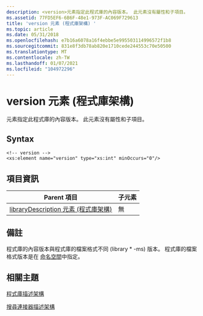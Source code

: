 ```yaml
---
description: <version>元素指定此程式庫的內容版本。 此元素沒有屬性和子項目。
ms.assetid: 77FD5EF6-6B6F-48e1-973F-AC069F729613
title: 'version 元素 (程式庫架構) '
ms.topic: article
ms.date: 05/31/2018
ms.openlocfilehash: e7b16a6078a16f4ebbe5e995503114996572f1b8
ms.sourcegitcommit: 831e8f3db78ab820e1710cede244553c70e50500
ms.translationtype: MT
ms.contentlocale: zh-TW
ms.lasthandoff: 01/07/2021
ms.locfileid: "104972296"
---
```

# <a name="version-element-library-schema"></a>version 元素 (程式庫架構) 

<version>元素指定此程式庫的內容版本。 此元素沒有屬性和子項目。

## <a name="syntax"></a>Syntax

``` syntax
<!-- version -->
<xs:element name="version" type="xs:int" minOccurs="0"/>
```

## <a name="element-information"></a>項目資訊



| Parent 項目                                                               | 子元素 |
|------------------------------------------------------------------------------|----------------|
| [libraryDescription 元素 (程式庫架構) ](schema-librarydescription.md) | 無           |



 

## <a name="remarks"></a>備註

程式庫的內容版本與程式庫的檔案格式不同 (library \* -ms) 版本。 程式庫的檔案格式版本是在 [命名空間](library-schema-entry.md)中指定。

## <a name="related-topics"></a>相關主題

<dl> <dt>

[程式庫描述架構](library-schema-entry.md)
</dt> <dt>

[搜尋連接器描述架構](../search/search-sconn-desc-schema-entry.md)
</dt> </dl>

 

 
